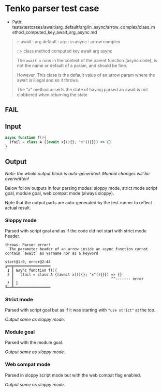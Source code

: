 # Tenko parser test case

- Path: tests/testcases/await/arg_default/arg/in_async/arrow_complex/class_method_computed_key_await_arg_async.md

> :: await : arg default : arg : in async : arrow complex
>
> ::> class method computed key await arg async
>
> The `await x` runs in the context of the parent function (async code), is not the name or default of a param, and should be fine.
>
> However. This class is the default value of an arrow param where the await is illegal and so it throws.
>
> The "x" method asserts the state of having parsed an await is not clobbered when returning the state

## FAIL

## Input

`````js
async function f(){
  (fail = class A {[await x](){}; "x"(){}}) => {}
}
`````

## Output

_Note: the whole output block is auto-generated. Manual changes will be overwritten!_

Below follow outputs in four parsing modes: sloppy mode, strict mode script goal, module goal, web compat mode (always sloppy).

Note that the output parts are auto-generated by the test runner to reflect actual result.

### Sloppy mode

Parsed with script goal and as if the code did not start with strict mode header.

`````
throws: Parser error!
  The parameter header of an arrow inside an async function cannot contain `await` as varname nor as a keyword

start@1:0, error@2:44
╔══╦═════════════════
 1 ║ async function f(){
 2 ║   (fail = class A {[await x](){}; "x"(){}}) => {}
   ║                                             ^^------- error
 3 ║ }
╚══╩═════════════════

`````

### Strict mode

Parsed with script goal but as if it was starting with `"use strict"` at the top.

_Output same as sloppy mode._

### Module goal

Parsed with the module goal.

_Output same as sloppy mode._

### Web compat mode

Parsed in sloppy script mode but with the web compat flag enabled.

_Output same as sloppy mode._

